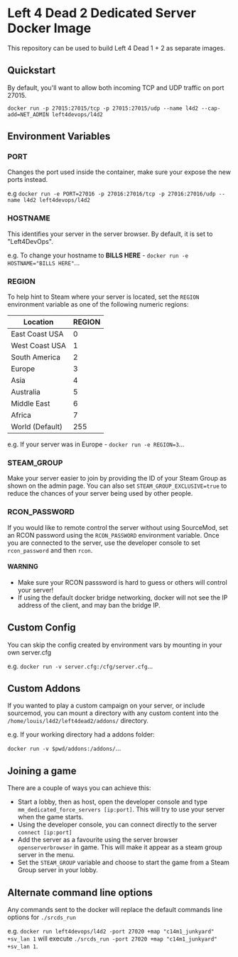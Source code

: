 # Left 4 Dead 2 Dedicated Server Docker Image

This repository can be used to build Left 4 Dead 1 + 2 as separate images.

## Quickstart
By default, you'll want to allow both incoming TCP and UDP traffic on port 27015.

`docker run -p 27015:27015/tcp -p 27015:27015/udp --name l4d2 --cap-add=NET_ADMIN left4devops/l4d2`

## Environment Variables
### PORT
Changes the port used inside the container, make sure your expose the new ports instead.

e.g `docker run -e PORT=27016 -p 27016:27016/tcp -p 27016:27016/udp --name l4d2 left4devops/l4d2`

### HOSTNAME
This identifies your server in the server browser.  By default, it is set to "Left4DevOps".

e.g. To change your hostname to **BILLS HERE** - `docker run -e HOSTNAME="BILLS HERE"`...

### REGION
To help hint to Steam where your server is located, set the `REGION` environment variable as one of the following numeric regions:

| Location        | REGION |
|-----------------|--------|
| East Coast USA  | 0      |
| West Coast USA  | 1      |
| South America   | 2      |
| Europe          | 3      |
| Asia            | 4      |
| Australia       | 5      |
| Middle East     | 6      |
| Africa          | 7      |
| World (Default) | 255    |

e.g. If your server was in Europe - `docker run -e REGION=3`...

### STEAM_GROUP
Make your server easier to join by providing the ID of your Steam Group as shown on the admin page. You can also set `STEAM_GROUP_EXCLUSIVE=true` to reduce the chances of your server being used by other people.

### RCON_PASSWORD
If you would like to remote control the server without using SourceMod, set an RCON password using the `RCON_PASSWORD` environment variable. Once you are connected to the server, use the developer console to set `rcon_password` and then `rcon`.

#### WARNING
* Make sure your RCON passsword is hard to guess or others will control your server!
* If using the default docker bridge networking, docker will not see the IP address of the client, and may ban the bridge IP.

## Custom Config
You can skip the config created by environment vars by mounting in your own server.cfg

e.g. `docker run -v server.cfg:/cfg/server.cfg`...

## Custom Addons
If you wanted to play a custom campaign on your server, or include sourcemod, you can mount a directory with any custom content into the `/home/louis/l4d2/left4dead2/addons/` directory.

e.g. If your working directory had a addons folder:

`docker run -v $pwd/addons:/addons/`...

## Joining a game
There are a couple of ways you can achieve this:
* Start a lobby, then as host, open the developer console and type `mm_dedicated_force_servers [ip:port]`. This will try to use your server when the game starts.
* Using the developer console, you can connect directly to the server `connect [ip:port]`
* Add the server as a favourite using the server browser `openserverbrowser` in game. This will make it appear as a steam group server in the menu.
* Set the `STEAM_GROUP` variable and choose to start the game from a Steam Group server in your lobby.

## Alternate command line options
Any commands sent to the docker will replace the default commands line options for `./srcds_run`

e.g. `docker run left4devops/l4d2 -port 27020 +map "c14m1_junkyard" +sv_lan 1` will execute `./srcds_run -port 27020 +map "c14m1_junkyard" +sv_lan 1`.